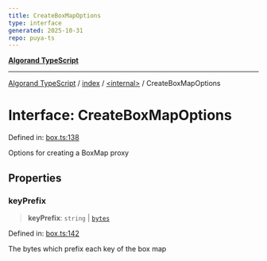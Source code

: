 ```yaml
---
title: CreateBoxMapOptions
type: interface
generated: 2025-10-31
repo: puya-ts
---
```

[**Algorand TypeScript**](../../../README.md)

***

[Algorand TypeScript](../../../modules.md) / [index](../../README.md) / [\<internal\>](../README.md) / CreateBoxMapOptions

# Interface: CreateBoxMapOptions

Defined in: [box.ts:138](https://github.com/algorandfoundation/puya-ts/blob/main/packages/algo-ts/src/box.ts#L138)

Options for creating a BoxMap proxy

## Properties

### keyPrefix

> **keyPrefix**: `string` \| [`bytes`](../../type-aliases/bytes.md)

Defined in: [box.ts:142](https://github.com/algorandfoundation/puya-ts/blob/main/packages/algo-ts/src/box.ts#L142)

The bytes which prefix each key of the box map
